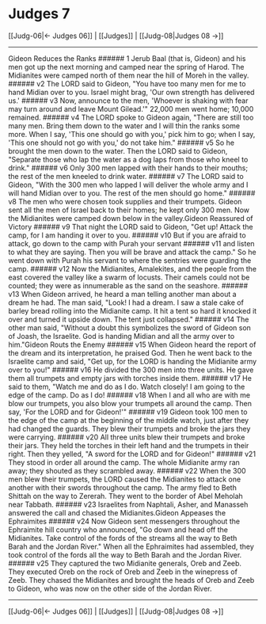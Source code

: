 # Judges 7

[[Judg-06|← Judges 06]] | [[Judges]] | [[Judg-08|Judges 08 →]]
***

Gideon Reduces the Ranks ###### 1 Jerub Baal (that is, Gideon) and his men got up the next morning and camped near the spring of Harod. The Midianites were camped north of them near the hill of Moreh in the valley. ###### v2 The LORD said to Gideon, "You have too many men for me to hand Midian over to you. Israel might brag, 'Our own strength has delivered us.' ###### v3 Now, announce to the men, 'Whoever is shaking with fear may turn around and leave Mount Gilead.'" 22,000 men went home; 10,000 remained. ###### v4 The LORD spoke to Gideon again, "There are still too many men. Bring them down to the water and I will thin the ranks some more. When I say, 'This one should go with you,' pick him to go; when I say, 'This one should not go with you,' do not take him." ###### v5 So he brought the men down to the water. Then the LORD said to Gideon, "Separate those who lap the water as a dog laps from those who kneel to drink." ###### v6 Only 300 men lapped with their hands to their mouths; the rest of the men kneeled to drink water. ###### v7 The LORD said to Gideon, "With the 300 men who lapped I will deliver the whole army and I will hand Midian over to you. The rest of the men should go home." ###### v8 The men who were chosen took supplies and their trumpets. Gideon sent all the men of Israel back to their homes; he kept only 300 men. Now the Midianites were camped down below in the valley.Gideon Reassured of Victory ###### v9 That night the LORD said to Gideon, "Get up! Attack the camp, for I am handing it over to you. ###### v10 But if you are afraid to attack, go down to the camp with Purah your servant ###### v11 and listen to what they are saying. Then you will be brave and attack the camp." So he went down with Purah his servant to where the sentries were guarding the camp. ###### v12 Now the Midianites, Amalekites, and the people from the east covered the valley like a swarm of locusts. Their camels could not be counted; they were as innumerable as the sand on the seashore. ###### v13 When Gideon arrived, he heard a man telling another man about a dream he had. The man said, "Look! I had a dream. I saw a stale cake of barley bread rolling into the Midianite camp. It hit a tent so hard it knocked it over and turned it upside down. The tent just collapsed." ###### v14 The other man said, "Without a doubt this symbolizes the sword of Gideon son of Joash, the Israelite. God is handing Midian and all the army over to him."Gideon Routs the Enemy ###### v15 When Gideon heard the report of the dream and its interpretation, he praised God. Then he went back to the Israelite camp and said, "Get up, for the LORD is handing the Midianite army over to you!" ###### v16 He divided the 300 men into three units. He gave them all trumpets and empty jars with torches inside them. ###### v17 He said to them, "Watch me and do as I do. Watch closely! I am going to the edge of the camp. Do as I do! ###### v18 When I and all who are with me blow our trumpets, you also blow your trumpets all around the camp. Then say, 'For the LORD and for Gideon!'" ###### v19 Gideon took 100 men to the edge of the camp at the beginning of the middle watch, just after they had changed the guards. They blew their trumpets and broke the jars they were carrying. ###### v20 All three units blew their trumpets and broke their jars. They held the torches in their left hand and the trumpets in their right. Then they yelled, "A sword for the LORD and for Gideon!" ###### v21 They stood in order all around the camp. The whole Midianite army ran away; they shouted as they scrambled away. ###### v22 When the 300 men blew their trumpets, the LORD caused the Midianites to attack one another with their swords throughout the camp. The army fled to Beth Shittah on the way to Zererah. They went to the border of Abel Meholah near Tabbath. ###### v23 Israelites from Naphtali, Asher, and Manasseh answered the call and chased the Midianites.Gideon Appeases the Ephraimites ###### v24 Now Gideon sent messengers throughout the Ephraimite hill country who announced, "Go down and head off the Midianites. Take control of the fords of the streams all the way to Beth Barah and the Jordan River." When all the Ephraimites had assembled, they took control of the fords all the way to Beth Barah and the Jordan River. ###### v25 They captured the two Midianite generals, Oreb and Zeeb. They executed Oreb on the rock of Oreb and Zeeb in the winepress of Zeeb. They chased the Midianites and brought the heads of Oreb and Zeeb to Gideon, who was now on the other side of the Jordan River.

***
[[Judg-06|← Judges 06]] | [[Judges]] | [[Judg-08|Judges 08 →]]
